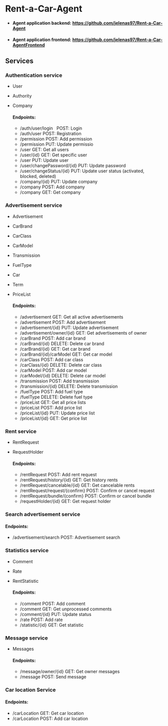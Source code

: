 # Rent-a-Car-Agent

  - #### Agent application backend: https://github.com/jelenas97/Rent-a-Car-Agent    
  - #### Agent application frontend: https://github.com/jelenas97/Rent-a-Car-AgentFrontend

## Services


### Authentication service

  - User
  - Authority
  - Company
  
    #### Endpoints:
    
      - /auth/user/login  &nbsp; POST: Login
      - /auth/user    POST: Registration
      - /permission  POST: Add permission
      - /permission        PUT: Update permissio
      - /user              GET: Get all users
      - /user/{id}            GET: Get specific user
      - /user                 PUT: Update user
      - /user/changePassword/{id}  PUT: Update password
      - /user/changeStatus/{id}    PUT: Update user status (activated, blocked, deleted) 
      - /company/{id}  PUT: Update company
      - /company  POST: Add company
      - /company  GET: Get company
      

### Advertisement service
    
  - Advertisement
  - CarBrand
  - CarClass
  - CarModel
  - Transmission
  - FuelType
  - Car
  - Term
  - PriceList
  
     #### Endpoints:
     
      - /advertisement GET: Get all active advertisements
      - /advertisement POST: Add advertisement
      - /advertisement/{id} PUT: Update advertisement
      - /advertisement/owner/{id} GET: Get advertisements of owner 
      - /carBrand POST: Add car brand
      - /carBrand/{id} DELETE: Delete car brand
      - /carBrand/{id} GET: Get car brand
      - /carBrand/{id}/carModel GET: Get car model
      - /carClass POST: Add car class
      - /carClass/{id} DELETE: Delete car class
      - /carModel POST: Add car model
      - /carModel/{id} DELETE: Delete car model
      - /transmission POST: Add transmission
      - /transmission/{id}  DELETE: Delete transmission
      - /fuelType POST: Add fuel type
      - /fuelType  DELETE: Delete fuel type
      - /priceList GET: Get all price lists
      - /priceList POST: Add price list
      - /priceList/{id} PUT: Update price list
      - /priceList/{id} GET: Get price list


### Rent service

  - RentRequest
  - RequestHolder
  
    #### Endpoints:
    
      - /rentRequest POST: Add rent request
      - /rentRequest/history/{id} GET: Get history rents
      - /rentRequest/cancelable/{id} GET: Get cancelable rents
      - /rentRequest/request/{confirm} POST: Confirm or cancel request
      - /rentRequest/bundle/{confirm} POST: Confirm or cancel bundle
      - /requestHolder/{id} GET: Get request holder
      
  
### Search advertisement service
  
   #### Endpoints:
   - /advertisement/search POST: Advertisement search

### Statistics service

  - Comment
  - Rate
  - RentStatistic
  
     #### Endpoints:
     - /comment POST: Add comment
     - /comment GET: Get unprocessed comments
     - /comment/{id} PUT: Update status
     - /rate POST: Add rate
     - /statistic/{id} GET: Get statistic


### Message service

  - Messages
  
     #### Endpoints:
      - /message/owner/{id} GET: Get owner messages
      - /message POST: Send message
 
 
### Car location Service

   #### Endpoints:
   - /carLocation GET: Get car location
   - /carLocation POST: Add car location
